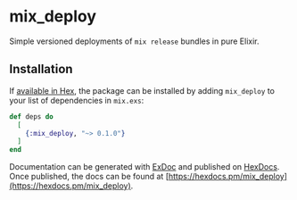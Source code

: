 # mix_deploy

Simple versioned deployments of `mix release` bundles in pure Elixir.

## Installation

If [available in Hex](https://hex.pm/docs/publish), the package can be installed
by adding `mix_deploy` to your list of dependencies in `mix.exs`:

```elixir
def deps do
  [
    {:mix_deploy, "~> 0.1.0"}
  ]
end
```

Documentation can be generated with [ExDoc](https://github.com/elixir-lang/ex_doc)
and published on [HexDocs](https://hexdocs.pm). Once published, the docs can
be found at [https://hexdocs.pm/mix_deploy](https://hexdocs.pm/mix_deploy).

